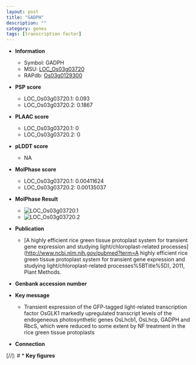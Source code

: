 ```yaml
---
layout: post
title: "GADPH"
description: ""
category: genes
tags: [transcription factor]
---
```


* **Information**  
    + Symbol: GADPH  
    + MSU: [LOC_Os03g03720](http://rice.plantbiology.msu.edu/cgi-bin/ORF_infopage.cgi?orf=LOC_Os03g03720)  
    + RAPdb: [Os03g0129300](http://rapdb.dna.affrc.go.jp/viewer/gbrowse_details/irgsp1?name=Os03g0129300)  

* **PSP score**  
    + LOC_Os03g03720.1: 0.093 
    + LOC_Os03g03720.2: 0.1867 

* **PLAAC score**  
    + LOC_Os03g03720.1: 0 
    + LOC_Os03g03720.2: 0 

* **pLDDT score**
    + NA


* **MolPhase score**
    + LOC_Os03g03720.1: 0.00411624
    + LOC_Os03g03720.2: 0.00135037

* **MolPhase Result**
    + ![LOC_Os03g03720.1](https://304243504.github.io/Pictures/LOC_Os03g/LOC_Os03g03720.1.png)
    + ![LOC_Os03g03720.2](https://304243504.github.io/Pictures/LOC_Os03g/LOC_Os03g03720.2.png)

* **Publication**  
    + [A highly efficient rice green tissue protoplast system for transient gene expression and studying light/chloroplast-related processes](http://www.ncbi.nlm.nih.gov/pubmed?term=A highly efficient rice green tissue protoplast system for transient gene expression and studying light/chloroplast-related processes%5BTitle%5D), 2011, Plant Methods.

* **Genbank accession number**  

* **Key message**  
    + Transient expression of the GFP-tagged light-related transcription factor OsGLK1 markedly upregulated transcript levels of the endogeneous photosynthetic genes OsLhcb1, OsLhcp, GADPH and RbcS, which were reduced to some extent by NF treatment in the rice green tissue protoplasts

* **Connection**  

[//]: # * **Key figures**  


